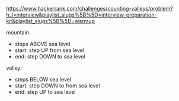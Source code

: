 https://www.hackerrank.com/challenges/counting-valleys/problem?h_l=interview&playlist_slugs%5B%5D=interview-preparation-kit&playlist_slugs%5B%5D=warmup

mountain:

- steps ABOVE sea level
- start: step UP from sea level
- end: step DOWN to sea level

valley:

- steps BELOW sea level
- start: step DOWN to from sea level
- end: step UP to sea level

